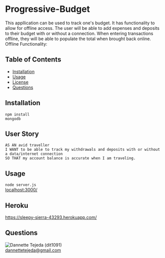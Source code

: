 # Progressive-Budget

This appllication can be used to track one's budget. It has functionality to allow for offline access. The user will be able to add expenses and deposits to their budget with or without a connection. When entering transactions offline, they will be able to populate the total when brought back online.
Offline Functionality:

## Table of Contents 
* [Installation](#installation) 
* [Usage](#usage) 
* [License](#license) 
* [Questions](#questions) 


## Installation 
 `npm install`\
 `mongodb`

## User Story
`AS AN avid traveller`
\
`I WANT to be able to track my withdrawals and deposits with or without a data/internet connection`
\
`SO THAT my account balance is accurate when I am traveling.`

## Usage 
 `node server.js`
 \
 [localhost:3000/](https://http://localhost:3000/)
 
 ## Heroku
 https://sleepy-sierra-43293.herokuapp.com/


## Questions 
![Dannette Tejeda](https://i.ibb.co/pK5PBgc/Icon.png) (dit1091)  
[dannettetejeda@gmail.com](mailto:dannettetejeda@gmail.com)
